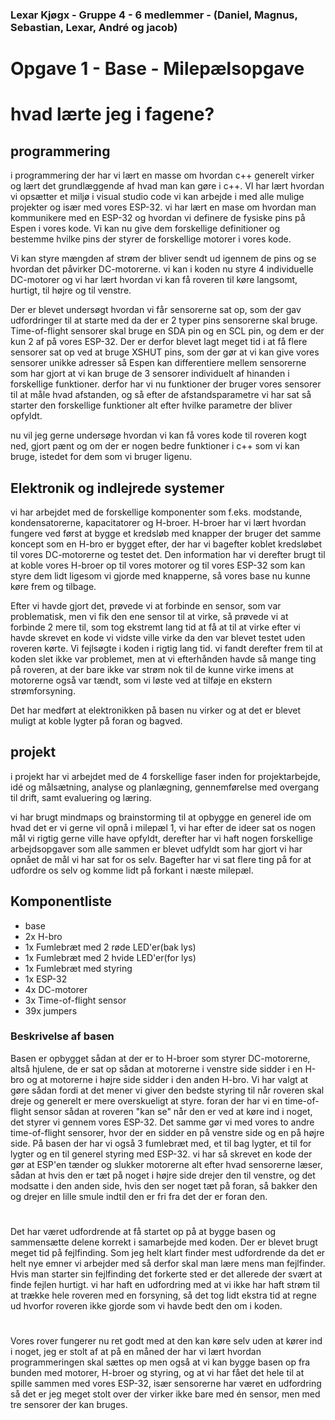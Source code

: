 ### Lexar Kjøgx - Gruppe 4 - 6 medlemmer - (Daniel, Magnus, Sebastian, Lexar, André og jacob)
# Opgave 1 - Base - Milepælsopgave
 # hvad lærte jeg i fagene?

 ## programmering
 i programmering der har vi lært en masse om hvordan c++ generelt virker og lært det grundlæggende af hvad man kan gøre i c++. VI har lært hvordan vi opsætter et miljø i visual studio code vi kan arbejde i med alle mulige projekter og især med vores ESP-32. vi har lært en mase om hvordan man kommunikere med en ESP-32 og hvordan vi definere de fysiske pins på Espen i vores kode. Vi kan nu give dem forskellige definitioner og bestemme hvilke pins der styrer de forskellige motorer i vores kode. 

 Vi kan styre mængden af strøm der bliver sendt ud igennem de pins og se hvordan det påvirker DC-motorerne. vi kan i koden nu styre 4 individuelle DC-motorer og vi har lært hvordan vi kan få roveren til køre langsomt, hurtigt, til højre og til venstre. 
 
 Der er blevet undersøgt hvordan vi får sensorerne sat op, som der gav udfordringer til at starte med da der er 2 typer pins sensorerne skal bruge. Time-of-flight sensorer skal bruge en SDA pin og en SCL pin, og dem er der kun 2 af på vores ESP-32. Der er derfor blevet lagt meget tid i at få flere sensorer sat op ved at bruge XSHUT pins, som der gør at vi kan give vores sensorer unikke adresser så Espen kan differentiere mellem sensorerne som har gjort at vi kan bruge de 3 sensorer individuelt af hinanden i forskellige funktioner. derfor har vi nu funktioner der bruger vores sensorer til at måle hvad afstanden, og så efter de afstandsparametre vi har sat så starter den forskellige funktioner alt efter hvilke parametre der bliver opfyldt. 

 nu vil jeg gerne undersøge hvordan vi kan få vores kode til roveren kogt ned, gjort pænt og om der er nogen bedre funktioner i c++ som vi kan bruge, istedet for dem som vi bruger ligenu. 

## Elektronik og indlejrede systemer

vi har arbejdet med de forskellige komponenter som f.eks. modstande, kondensatorerne, kapacitatorer og H-broer. 
H-broer har vi lært hvordan fungere ved først at bygge et kredsløb med knapper der bruger det samme koncept som en H-bro er bygget efter, der har vi bagefter koblet kredsløbet til vores DC-motorerne og testet det. Den information har vi derefter brugt til at koble vores H-broer op til vores motorer og til vores ESP-32 som kan styre dem lidt ligesom vi gjorde med knapperne, så vores base nu kunne køre frem og tilbage. 

Efter vi havde gjort det, prøvede vi at forbinde en sensor, som var problematisk, men vi fik den ene sensor til at virke, så prøvede vi at forbinde 2 mere til, som tog ekstremt lang tid at få at til at virke efter vi havde skrevet en kode vi vidste ville virke da den var blevet testet uden roveren kørte. Vi fejlsøgte i koden i rigtig lang tid. vi fandt derefter frem til at koden slet ikke var problemet, men at vi efterhånden havde så mange ting på roveren, at der bare ikke var strøm nok til de kunne virke imens at motorerne også var tændt, som vi løste ved at tilføje en ekstern strømforsyning. 

Det har medført at elektronikken på basen nu virker og at det er blevet muligt at koble lygter på foran og bagved. 

## projekt 

i projekt har vi arbejdet med de 4 forskellige faser inden for projektarbejde, idé og målsætning, analyse og planlægning, gennemførelse med overgang til drift, samt evaluering og læring. 

vi har brugt mindmaps og brainstorming til at opbygge en generel ide om hvad det er vi gerne vil opnå i milepæl 1, vi har efter de ideer sat os nogen mål vi rigtig gerne ville have opfyldt, derefter har vi haft nogen forskellige arbejdsopgaver som alle sammen er blevet udfyldt som har gjort vi har opnået de mål vi har sat for os selv. Bagefter har vi sat flere ting på for at udfordre os selv og komme lidt på forkant i næste milepæl. 

## Komponentliste

* base
* 2x H-bro
* 1x Fumlebræt med 2 røde LED'er(bak lys)
* 1x Fumlebræt med 2 hvide LED'er(for lys)
* 1x Fumlebræt med styring 
* 1x ESP-32
* 4x DC-motorer
* 3x Time-of-flight sensor
* 39x jumpers

### Beskrivelse af basen
Basen er opbygget sådan at der er to H-broer som styrer DC-motorerne, altså hjulene, de er sat op sådan at motorerne i venstre side sidder i en H-bro og at motorerne i højre side sidder i den anden H-bro. Vi har valgt at gøre sådan fordi at det mener vi giver den bedste styring til når roveren skal dreje og generelt er mere overskueligt at styre. foran der har vi en time-of-flight sensor sådan at roveren "kan se" når den er ved at køre ind i noget, det styrer vi gennem vores ESP-32.
Det samme gør vi med vores to andre time-of-flight sensorer, hvor der en sidder en på venstre side og en på højre side. 
På basen der har vi også 3 fumlebræt med, et til bag lygter, et til for lygter og en til generel styring med ESP-32.
vi har så skrevet en kode der gør at ESP'en tænder og slukker motorerne alt efter hvad sensorerne læser, sådan at hvis den er tæt på noget i højre side drejer den til venstre, og det modsatte i den anden side, hvis den ser noget tæt på foran, så bakker den og drejer en lille smule indtil den er fri fra det der er foran den. 
#

Det har været udfordrende at få startet op på at bygge basen og sammensætte delene korrekt i samarbejde med koden. Der er blevet brugt meget tid på fejlfinding. Som jeg helt klart finder mest udfordrende da det er helt nye emner vi arbejder med så derfor skal man lære mens man fejlfinder. Hvis man starter sin fejlfinding det forkerte sted er det allerede der svært at finde fejlen hurtigt. vi har haft en udfordring med at vi ikke har haft strøm til at trække hele roveren med en forsyning, så det tog lidt ekstra tid at regne ud hvorfor roveren ikke gjorde som vi havde bedt den om i koden.  

# 
Vores rover fungerer nu ret godt med at den kan køre selv uden at kører ind i noget, jeg er stolt af at på en måned der har vi lært hvordan programmeringen skal sættes op men også at vi kan bygge basen op fra bunden med motorer, H-broer og styring, og at vi har fået det hele til at spille sammen med vores ESP-32, især sensorerne har været en udfordring så det er jeg meget stolt over der virker ikke bare med én sensor, men med tre sensorer der kan bruges. 
